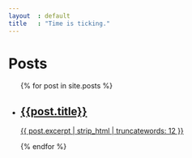 ```yaml
---
layout  : default
title   : "Time is ticking."
---
```



Posts
==========
<div class="container">
    <div class="row">
        <ul class="posts">
        {% for post in site.posts %}
            <li>
                <a href="{{ post.url }}">
                    <h2>{{post.title}}</h2> 
                    <p>{{ post.excerpt | strip_html | truncatewords: 12 }}</p>
                </a>
            </li>    
        {% endfor %}
        </ul>
    </div>
</div>